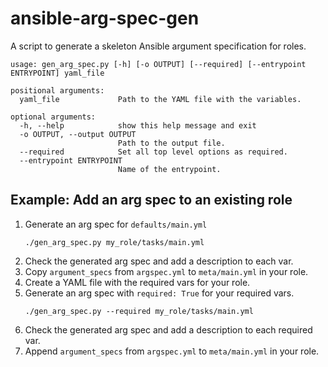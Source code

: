 # ansible-arg-spec-gen

A script to generate a skeleton Ansible argument specification for roles.

```
usage: gen_arg_spec.py [-h] [-o OUTPUT] [--required] [--entrypoint ENTRYPOINT] yaml_file

positional arguments:
  yaml_file             Path to the YAML file with the variables.

optional arguments:
  -h, --help            show this help message and exit
  -o OUTPUT, --output OUTPUT
                        Path to the output file.
  --required            Set all top level options as required.
  --entrypoint ENTRYPOINT
                        Name of the entrypoint.
```

## Example: Add an arg spec to an existing role

1. Generate an arg spec for `defaults/main.yml`
    ```
    ./gen_arg_spec.py my_role/tasks/main.yml
    ```
2. Check the generated arg spec and add a description to each var.
3. Copy `argument_specs` from `argspec.yml` to `meta/main.yml` in your role.
4. Create a YAML file with the required vars for your role.
5. Generate an arg spec with `required: True` for your required vars.
    ```
    ./gen_arg_spec.py --required my_role/tasks/main.yml
    ```
2. Check the generated arg spec and add a description to each required var.
3. Append `argument_specs` from `argspec.yml` to `meta/main.yml` in your role.
